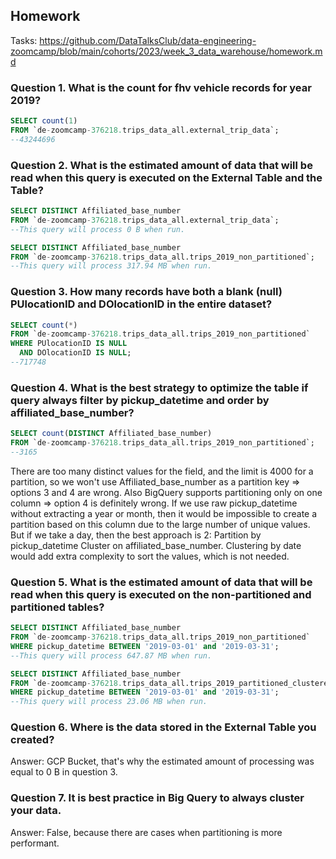 ## Homework

Tasks: https://github.com/DataTalksClub/data-engineering-zoomcamp/blob/main/cohorts/2023/week_3_data_warehouse/homework.md

### Question 1. What is the count for fhv vehicle records for year 2019?

```sql
SELECT count(1)
FROM `de-zoomcamp-376218.trips_data_all.external_trip_data`;
--43244696
```

### Question 2. What is the estimated amount of data that will be read when this query is executed on the External Table and the Table?

```sql
SELECT DISTINCT Affiliated_base_number
FROM `de-zoomcamp-376218.trips_data_all.external_trip_data`;
--This query will process 0 B when run.
```

```sql
SELECT DISTINCT Affiliated_base_number
FROM `de-zoomcamp-376218.trips_data_all.trips_2019_non_partitioned`;
--This query will process 317.94 MB when run.
```

### Question 3. How many records have both a blank (null) PUlocationID and DOlocationID in the entire dataset?

```sql
SELECT count(*)
FROM `de-zoomcamp-376218.trips_data_all.trips_2019_non_partitioned`
WHERE PUlocationID IS NULL
  AND DOlocationID IS NULL;
--717748
```

### Question 4. What is the best strategy to optimize the table if query always filter by pickup_datetime and order by affiliated_base_number?

```sql
SELECT count(DISTINCT Affiliated_base_number)
FROM `de-zoomcamp-376218.trips_data_all.trips_2019_non_partitioned`;
--3165
```

There are too many distinct values for the field, and the limit is 4000 for a partition,
so we won't use Affiliated_base_number as a partition key => options 3 and 4 are wrong.
Also BigQuery supports partitioning only on one column => option 4 is definitely wrong.
If we use raw pickup_datetime without extracting a year or month, then it would be impossible
to create a partition based on this column due to the large number of unique values.
But if we take a day, then the best approach is 2: Partition by pickup_datetime Cluster on affiliated_base_number.
Clustering by date would add extra complexity to sort the values, which is not needed.

### Question 5. What is the estimated amount of data that will be read when this query is executed on the non-partitioned and partitioned tables?

```sql
SELECT DISTINCT Affiliated_base_number
FROM `de-zoomcamp-376218.trips_data_all.trips_2019_non_partitioned`
WHERE pickup_datetime BETWEEN '2019-03-01' and '2019-03-31';
--This query will process 647.87 MB when run.
```

```sql
SELECT DISTINCT Affiliated_base_number
FROM `de-zoomcamp-376218.trips_data_all.trips_2019_partitioned_clustered`
WHERE pickup_datetime BETWEEN '2019-03-01' and '2019-03-31';
--This query will process 23.06 MB when run.
```

### Question 6. Where is the data stored in the External Table you created?

Answer: GCP Bucket, that's why the estimated amount of processing was equal to 0 B in question 3.

### Question 7. It is best practice in Big Query to always cluster your data.

Answer: False, because there are cases when partitioning is more performant.
